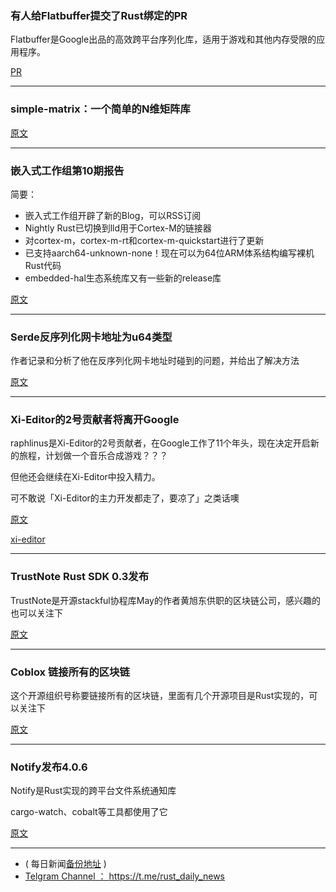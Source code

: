 ### 有人给Flatbuffer提交了Rust绑定的PR

Flatbuffer是Google出品的高效跨平台序列化库，适用于游戏和其他内存受限的应用程序。

[PR](https://github.com/google/flatbuffers/pull/4898)

---

### simple-matrix：一个简单的N维矩阵库

[原文](https://www.reddit.com/r/rust/comments/9bdebh/simplematrix_v01_a_simple_ndimensional_matrix/)

---

### 嵌入式工作组第10期报告

简要：

-  嵌入式工作组开辟了新的Blog，可以RSS订阅
-  Nightly Rust已切换到lld用于Cortex-M的链接器
-  对cortex-m，cortex-m-rt和cortex-m-quickstart进行了更新
-  已支持aarch64-unknown-none！现在可以为64位ARM体系结构编写裸机Rust代码
-  embedded-hal生态系统库又有一些新的release库

[原文](https://rust-embedded.github.io/blog/2018-08-28-newsletter-10/)

---

### Serde反序列化网卡地址为u64类型

作者记录和分析了他在反序列化网卡地址时碰到的问题，并给出了解决方法

[原文](https://noyez.gitlab.io/post/2018-08-28-serilize-this-or-that-into-u64/)

---

### Xi-Editor的2号贡献者将离开Google

raphlinus是Xi-Editor的2号贡献者，在Google工作了11个年头，现在决定开启新的旅程，计划做一个音乐合成游戏？？？

但他还会继续在Xi-Editor中投入精力。

可不敢说「Xi-Editor的主力开发都走了，要凉了」之类话噢

[原文](https://raphlinus.github.io/personal/2018/08/28/a-new-adventure.html)

[xi-editor](https://github.com/google/xi-editor)

---

### TrustNote Rust SDK 0.3发布

TrustNote是开源stackful协程库May的作者黄旭东供职的区块链公司，感兴趣的也可以关注下

[原文](https://medium.com/trustnote/trustnote-rust-sdk-v0-3-0-is-released-b2ea72d68d0f)

---


### Coblox 链接所有的区块链

这个开源组织号称要链接所有的区块链，里面有几个开源项目是Rust实现的，可以关注下

[原文](https://github.com/coblox)

---

### Notify发布4.0.6

Notify是Rust实现的跨平台文件系统通知库

cargo-watch、cobalt等工具都使用了它

[原文](https://github.com/passcod/notify)

---

- ( 每日新闻[备份地址](https://github.com/RustStudy/rust_daily_news) )
- [Telgram Channel ： https://t.me/rust_daily_news ](https://t.me/rust_daily_news )
